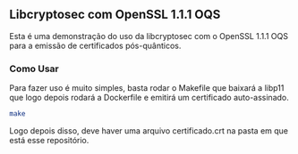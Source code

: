 ## Libcryptosec com OpenSSL 1.1.1 OQS

Esta é uma demonstração do uso da libcryptosec com o OpenSSL 1.1.1 OQS para a
emissão de certificados pós-quânticos.

### Como Usar
Para fazer uso é muito simples, basta rodar o Makefile que baixará a libp11 que
logo depois rodará a Dockerfile e emitirá um certificado auto-assinado.

```bash
make
```

Logo depois disso, deve haver uma arquivo certificado.crt na pasta em que está
esse repositório.
